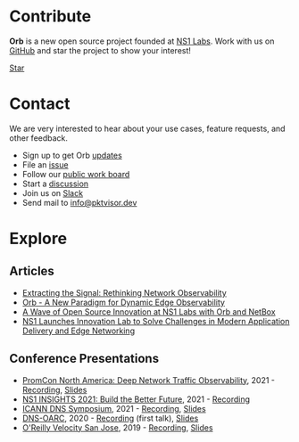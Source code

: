# Contribute
<script async defer src="https://buttons.github.io/buttons.js"></script>

**Orb** is a new open source project founded at [NS1 Labs](https://ns1.com/labs). Work with us on [GitHub](https://github.com/ns1labs/orb) and star the project to show your interest!

<a class="github-button" href="https://github.com/ns1labs/orb" data-size="large" aria-label="Star ns1labs/orb on GitHub">Star</a>

# Contact
We are very interested to hear about your use cases, feature requests, and other feedback.

* Sign up to get Orb [updates](https://resources.ns1.com/get-orb-updates)
* File an [issue](https://github.com/ns1labs/orb/issues/new)
* Follow our [public work board](https://github.com/ns1labs/orb/projects/1)
* Start a [discussion](https://github.com/ns1labs/orb/discussions)
* Join us on [Slack](https://join.slack.com/t/ns1labs/shared_invite/zt-qqsm5cb4-9fsq1xa~R3h~nX6W0sJzmA)
* Send mail to [info@pktvisor.dev](mailto:info@pktvisor.dev)

# Explore
## Articles
* [Extracting the Signal: Rethinking Network Observability](https://ns1.com/blog/extracting-the-signal-rethinking-network-observability)
* [Orb - A New Paradigm for Dynamic Edge Observability](https://ns1.com/blog/orb-a-new-paradigm-for-dynamic-edge-observability)
* [A Wave of Open Source Innovation at NS1 Labs with Orb and NetBox](https://ns1.com/blog/a-wave-of-open-source-innovation-at-ns1-labs-with-orb-and-netbox)
* [NS1 Launches Innovation Lab to Solve Challenges in Modern Application Delivery and Edge Networking](https://ns1.com/press/ns1-launches-innovation-lab-to-solve-challenges-in-modern-application-delivery-and-edge-networking)

## Conference Presentations

* [PromCon North America: Deep Network Traffic Observability](https://promconna21.sched.com/event/4240ae066bc0fbe9c8c31530af2e5c96), 2021 - [Recording](https://www.youtube.com/watch?v=2yIY0cCJ6Vs), [Slides](https://static.sched.com/hosted_files/promconna21/5c/pktvisor%20PromCon%202021.pdf)
* [NS1 INSIGHTS 2021: Build the Better Future](https://resources.ns1.com/ins1ghts-2021-replay), 2021 - [Recording](https://www.youtube.com/watch?v=cyKaGIFhiGk) 
* [ICANN DNS Symposium](https://www.icann.org/ids), 2021 - [Recording](https://drive.google.com/file/d/14sDxmwvMV1wF_1cBUBv3qj29Hen_thea/view?usp=sharing), [Slides](https://drive.google.com/file/d/1fEydsa-suUbE9fNHo87zY88mOmbeZviU/view)
* [DNS-OARC](https://www.dns-oarc.net/), 2020 - [Recording](https://www.youtube.com/watch?v=PwEOePOvkug) (first talk), [Slides](https://indico.dns-oarc.net/event/34/contributions/783/attachments/774/1328/pktvisor3-OARC-sweyrick.pdf)
* [O'Reilly Velocity San Jose](https://www.oreilly.com/library/view/oreilly-velocity-conference/9781492050582/video325462.html), 2019 - [Recording](https://drive.google.com/file/d/1AjhbUjkXT5saBP6iYIZjoinYsiZ5LDaV/view?usp=sharing), [Slides](https://docs.google.com/presentation/d/e/2PACX-1vR984fhii0Pso97RRjSFgZupknwQqf-XMhGuriT8HPHHiLlB1c4SnDtRnJtX66nxYv2GETk4ex81QiU/pub?start=false&loop=false&delayms=3000)